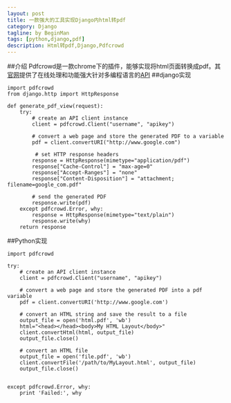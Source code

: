 ```yaml
---
layout: post
title: 一款强大的工具实现Django内html转pdf
category: Django
tagline: by BeginMan
tags: [python,django,pdf]
description: Html转pdf,Django,Pdfcrowd
---
```

##介绍
Pdfcrowd是一款chrome下的插件，能够实现将html页面转换成pdf。其[官网](http://pdfcrowd.com/)提供了在线处理和功能强大针对多编程语言的[API](http://pdfcrowd.com/html-to-pdf-api/)
##django实现

	import pdfcrowd
	from django.http import HttpResponse

	def generate_pdf_view(request):
	    try:
	        # create an API client instance
	        client = pdfcrowd.Client("username", "apikey")

	        # convert a web page and store the generated PDF to a variable
	        pdf = client.convertURI("http://www.google.com")

	         # set HTTP response headers
	        response = HttpResponse(mimetype="application/pdf")
	        response["Cache-Control"] = "max-age=0"
	        response["Accept-Ranges"] = "none"
	        response["Content-Disposition"] = "attachment; filename=google_com.pdf"

	        # send the generated PDF
	        response.write(pdf)
	    except pdfcrowd.Error, why:
	        response = HttpResponse(mimetype="text/plain")
	        response.write(why)
	    return response

##Python实现

	import pdfcrowd

	try:
	    # create an API client instance
	    client = pdfcrowd.Client("username", "apikey")

	    # convert a web page and store the generated PDF into a pdf variable
	    pdf = client.convertURI('http://www.google.com')

	    # convert an HTML string and save the result to a file
	    output_file = open('html.pdf', 'wb')
	    html="<head></head><body>My HTML Layout</body>"
	    client.convertHtml(html, output_file)
	    output_file.close()

	    # convert an HTML file
	    output_file = open('file.pdf', 'wb')
	    client.convertFile('/path/to/MyLayout.html', output_file)
	    output_file.close()


	except pdfcrowd.Error, why:
	    print 'Failed:', why

